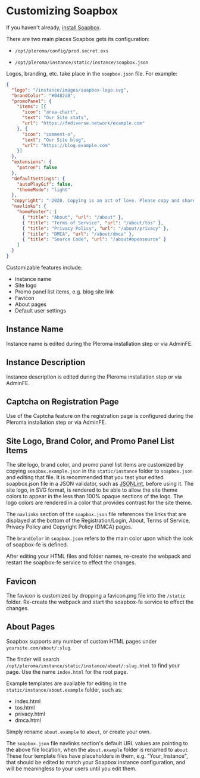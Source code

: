 # Customizing Soapbox

If you haven't already, [install Soapbox](https://soapbox.pub/).

There are two main places Soapbox gets its configuration:

- `/opt/pleroma/config/prod.secret.exs`

- `/opt/pleroma/instance/static/instance/soapbox.json`

Logos, branding, etc. take place in the `soapbox.json` file.
For example:

```json
{
  "logo": "/instance/images/soapbox-logo.svg",
  "brandColor": "#0482d8",
  "promoPanel": {
    "items": [{
      "icon": "area-chart",
      "text": "Our Site stats",
      "url": "https://fediverse.network/example.com"
    }, {
      "icon": "comment-o",
      "text": "Our Site blog",
      "url": "https://blog.example.com"
    }]
  },
  "extensions": {
    "patron": false
  },
  "defaultSettings": {
    "autoPlayGif": false,
    "themeMode": "light"
  },
  "copyright": "♡2020. Copying is an act of love. Please copy and share.",
  "navlinks": {
    "homeFooter": [
      { "title": "About", "url": "/about" },
      { "title": "Terms of Service", "url": "/about/tos" },
      { "title": "Privacy Policy", "url": "/about/privacy" },
      { "title": "DMCA", "url": "/about/dmca" },
      { "title": "Source Code", "url": "/about#opensource" }
    ]
  }
}
```

Customizable features include:

* Instance name
* Site logo
* Promo panel list items, e.g. blog site link
* Favicon
* About pages
* Default user settings

## Instance Name
Instance name is edited during the Pleroma installation step or via AdminFE.

## Instance Description
Instance description is edited during the Pleroma installation step or via AdminFE.

## Captcha on Registration Page
Use of the Captcha feature on the registration page is configured during the Pleroma installation step or via AdminFE.

## Site Logo, Brand Color, and Promo Panel List Items
The site logo, brand color, and promo panel list items are customized by copying `soapbox.example.json` in the `static/instance` folder to `soapbox.json` and editing that file.  It is recommended that you test your edited soapbox.json file in a JSON validator, such as [JSONLint](https://jsonlint.com/), before using it.
The site logo, in SVG format, is rendered to be able to allow the site theme colors to appear in the less than 100% opaque sections of the logo.
The logo colors are rendered in a color that provides contrast for the site theme.

The `navlinks` section of the `soapbox.json` file references the links that are displayed at the bottom of the Registration/Login, About, Terms of Service, Privacy Policy and Copyright Policy (DMCA) pages.

The `brandColor` in `soapbox.json` refers to the main color upon which the look of soapbox-fe is defined.

After editing your HTML files and folder names, re-create the webpack and restart the soapbox-fe service to effect the changes.

## Favicon
The favicon is customized by dropping a favicon.png file into the `/static` folder.
Re-create the webpack and start the soapbox-fe service to effect the changes.

## About Pages
Soapbox supports any number of custom HTML pages under `yoursite.com/about/:slug`.

The finder will search `/opt/pleroma/instance/static/instance/about/:slug.html` to find your page.
Use the name `index.html` for the root page.

Example templates are available for editing in the `static/instance/about.example` folder, such as:
* index.html
* tos.html
* privacy.html
* dmca.html

Simply rename `about.example` to `about`, or create your own.

The `soapbox.json` file navlinks section's default URL values are pointing to the above file location, when the `about.example` folder is renamed to `about`
These four template files have placeholders in them, e.g. "Your_Instance", that should be edited to match your Soapbox instance configuration, and will be meaningless to your users until you edit them.
